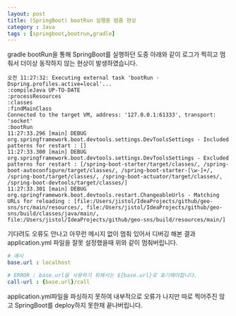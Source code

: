 ```yaml
---
layout: post
title: (SpringBoot) bootRun 실행중 멈춤 현상
category : Java
tags : [springboot,bootrun,gradle]
---
```

gradle bootRun을 통해 SpringBoot를 실행하던 도중 아래와 같이 로그가 찍히고 멈춰서 더이상 동작하지 않는 현상이 발생하였습니다.

```console
오전 11:27:32: Executing external task 'bootRun -Dspring.profiles.active=local'...
:compileJava UP-TO-DATE
:processResources
:classes
:findMainClass
Connected to the target VM, address: '127.0.0.1:61333', transport: 'socket'
:bootRun
11:27:33.296 [main] DEBUG org.springframework.boot.devtools.settings.DevToolsSettings - Included patterns for restart : []
11:27:33.300 [main] DEBUG org.springframework.boot.devtools.settings.DevToolsSettings - Excluded patterns for restart : [/spring-boot-starter/target/classes/, /spring-boot-autoconfigure/target/classes/, /spring-boot-starter-[\w-]+/, /spring-boot/target/classes/, /spring-boot-actuator/target/classes/, /spring-boot-devtools/target/classes/]
11:27:33.301 [main] DEBUG org.springframework.boot.devtools.restart.ChangeableUrls - Matching URLs for reloading : [file:/Users/jistol/IdeaProjects/github/geo-sns/src/main/resources/, file:/Users/jistol/IdeaProjects/github/geo-sns/build/classes/java/main/, file:/Users/jistol/IdeaProjects/github/geo-sns/build/resources/main/]
```

기다려도 오류도 안나고 아무런 메시지 없이 멈춰 있어서 디버깅 해본 결과 application.yml 파일을 잘못 설정했을때 위와 같이 멈춰버립니다.

```yaml
# 예시
base.url : localhost

# ERROR : base.url을 사용하기 위해서는 ${base.url}로 표기해야합니다.
call-url : {base.url}/call
```

application.yml파일을 파싱하지 못하여 내부적으로 오류가 나지만 따로 찍어주진 않고 SpringBoot를 deploy하지 못한채 끝나버립니다.

